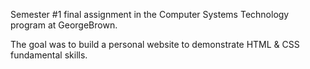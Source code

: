 Semester #1 final assignment in the Computer Systems Technology program at GeorgeBrown.

The goal was to build a personal website to demonstrate HTML & CSS fundamental skills.
